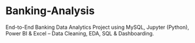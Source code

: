 # Banking-Analysis
End-to-End Banking Data Analytics Project using MySQL, Jupyter (Python), Power BI &amp; Excel – Data Cleaning, EDA, SQL &amp; Dashboarding.
